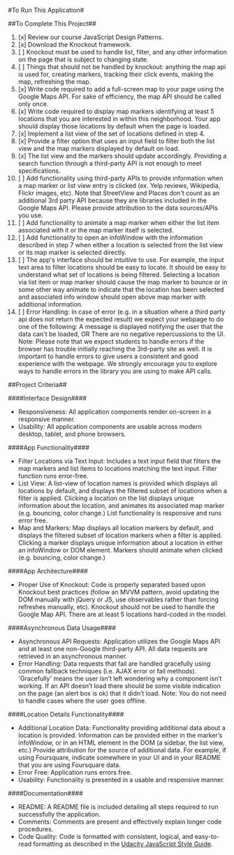 #To Run This Application#



##To Complete This Project##

1. [x] Review our course JavaScript Design Patterns.
2. [x] Download the Knockout framework.
3. [ ] Knockout must be used to handle list, filter, and any other information on the page that is subject to changing state.
4. [ ] Things that should not be handled by knockout: anything the map api is used for, creating markers, tracking their click events, making the map, refreshing the map.
5. [x] Write code required to add a full-screen map to your page using the Google Maps API. For sake of efficiency, the map API should be called only once.
6. [x] Write code required to display map markers identifying at least 5 locations that you are interested in within this neighborhood. Your app should display those locations by default when the page is loaded.
7. [x] Implement a list view of the set of locations defined in step 4.
8. [x] Provide a filter option that uses an input field to filter both the list view and the map markers displayed by default on load.
9. [x] The list view and the markers should update accordingly. Providing a search function through a third-party API is not enough to meet specifications.
10. [ ] Add functionality using third-party APIs to provide information when a map marker or list view entry is clicked (ex. Yelp reviews, Wikipedia, Flickr images, etc). Note that StreetView and Places don't count as an additional 3rd party API because they are libraries included in the Google Maps API. Please provide attribution to the data sources/APIs you use.
11. [ ] Add functionality to animate a map marker when either the list item associated with it or the map marker itself is selected.
12. [ ] Add functionality to open an infoWindow with the information described in step 7 when either a location is selected from the list view or its map marker is selected directly.
13. [ ] The app's interface should be intuitive to use. For example, the input text area to filter locations should be easy to locate. It should be easy to understand what set of locations is being filtered. Selecting a location via list item or map marker should cause the map marker to bounce or in some other way animate to indicate that the location has been selected and associated info window should open above map marker with additional information.
14. [ ] Error Handling: In case of error (e.g. in a situation where a third party api does not return the expected result) we expect your webpage to do one of the following: A message is displayed notifying the user that the data can't be loaded, OR There are no negative repercussions to the UI. Note: Please note that we expect students to handle errors if the browser has trouble initially reaching the 3rd-party site as well. It is important to handle errors to give users a consistent and good experience with the webpage. We strongly encourage you to explore ways to handle errors in the library you are using to make API calls.

##Project Criteria##

####Interface Design####
* Responsiveness: All application components render on-screen in a responsive manner.
* Usability: All application components are usable across modern desktop, tablet, and phone browsers.

####App Functionality####
* Filter Locations via Text Input: Includes a text input field that filters the map markers and list items to locations matching the text input. Filter function runs error-free.
* List View: A list-view of location names is provided which displays all locations by default, and displays the filtered subset of locations when a filter is applied. Clicking a location on the list displays unique information about the location, and animates its associated map marker (e.g. bouncing, color change.) List functionality is responsive and runs error free.
* Map and Markers: 	Map displays all location markers by default, and displays the filtered subset of location markers when a filter is applied. Clicking a marker displays unique information about a location in either an infoWindow or DOM element. Markers should animate when clicked (e.g. bouncing, color change.)

####App Architecture####
* Proper Use of Knockout: Code is properly separated based upon Knockout best practices (follow an MVVM pattern, avoid updating the DOM manually with jQuery or JS, use observables rather than forcing refreshes manually, etc). Knockout should not be used to handle the Google Map API. There are at least 5 locations hard-coded in the model.

####Asynchronous Data Usage####
* Asynchronous API Requests: Application utilizes the Google Maps API and at least one non-Google third-party API. All data requests are retrieved in an asynchronous manner.
* Error Handling: Data requests that fail are handled gracefully using common fallback techniques (i.e. AJAX error or fail methods). 'Gracefully' means the user isn’t left wondering why a component isn’t working. If an API doesn’t load there should be some visible indication on the page (an alert box is ok) that it didn’t load. Note: You do not need to handle cases where the user goes offline.

####Location Details Functionality####
* Additional Location Data: Functionality providing additional data about a location is provided. Information can be provided either in the marker’s infoWindow, or in an HTML element in the DOM (a sidebar, the list view, etc.) Provide attribution for the source of additional data. For example, if using Foursquare, indicate somewhere in your UI and in your README that you are using Foursquare data.
* Error Free: Application runs errors free.
* Usability: Functionality is presented in a usable and responsive manner.

####Documentation####
* README: A README file is included detailing all steps required to run successfully the application.
* Comments: Comments are present and effectively explain longer code procedures.
* Code Quality: Code is formatted with consistent, logical, and easy-to-read formatting as described in the [Udacity JavaScript Style Guide](http://udacity.github.io/frontend-nanodegree-styleguide/javascript.html).
